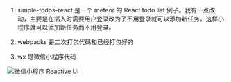 1. simple-todos-react 是一个 meteor 的 React todo list 例子。我有一点改动，主要是在插入时需要用户登录改为了不用登录就可以添加新任务，这样小程序就可以添加新任务而不用登录。

2. webpacks 是二次打包代码和已经打包好的

3. wx 是微信小程序代码


![微信小程序 Reactive UI](https://github.com/leijing7/wx-mina-meteor/blob/master/static/mina.gif)
